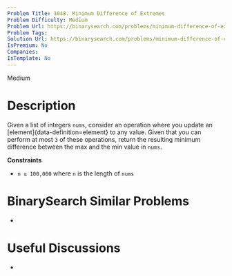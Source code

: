 ```yaml
---
Problem Title: 1048. Minimum Difference of Extremes
Problem Difficulty: Medium
Problem Url: https://binarysearch.com/problems/minimum-difference-of-extremes/
Problem Tags: 
Solution Url: https://binarysearch.com/problems/minimum-difference-of-extremes/solutions/
IsPremium: No
Companies: 
IsTemplate: No
---
```


<span style="color: ;">Medium</span>

# Description

Given a list of integers `nums`, consider an operation where you update an [element]{data-definition=element} to any value. Given that you can perform at most `3` of these operations, return the resulting minimum difference between the max and the min value in `nums`.

**Constraints**
- `n ≤ 100,000` where `n` is the length of `nums`

# BinarySearch Similar Problems

- []()

# Useful Discussions

- []()
